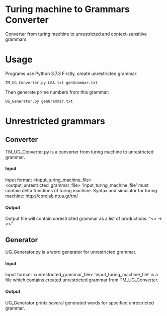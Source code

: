 # Turing machine to Grammars Converter
Converter from turing machine to unrestricted and context-sensitive grammars.

# Usage
Programs use Python 3.7.3
Firstly, create unrestricted grammar:
```
TM_UG_Converter.py LBA.txt genGrammar.txt
```
Then generate prime numbers from this grammar:
```
UG_Generator.py genGrammar.txt
```
# Unrestricted grammars
## Converter 
TM_UG_Converter.py is a converter from turing machine to unrestricted grammar.

#### Input
Input format: <input_turing_machine_file> <output_unrestricted_grammar_file>
'input_turing_machine_file' must contain delta functions of turing machine.
Syntax and simulator for turing machine: http://corelab.ntua.gr/tm/

#### Output
Output file will contain unrestricted grammar as a list of productions: "<> -> <>"

## Generator
UG_Generator.py is a word generator for unrestricted grammar.

#### Input
Input format: <unrestricted_grammar_file>
'input_turing_machine_file' is a file which contains created unrestricted grammar from TM_UG_Converter.

#### Output
UG_Generator prints several generated words for specified unrestricted grammar.
